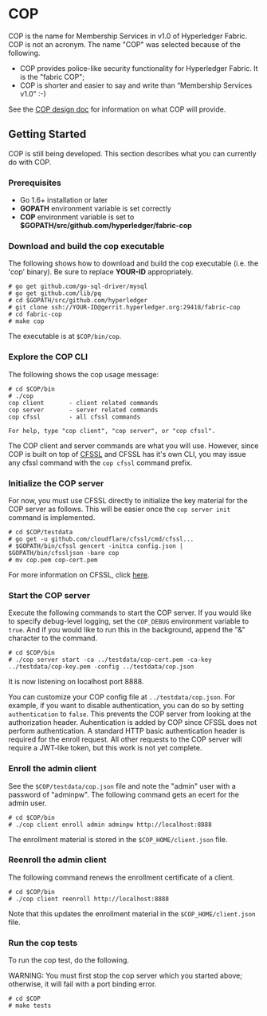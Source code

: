 # COP

COP is the name for Membership Services in v1.0 of Hyperledger Fabric.  COP is not an acronym.  The name "COP" was selected because of the following.

  * COP provides police-like security functionality for Hyperledger Fabric.  It is the "fabric COP"; 
  * COP is shorter and easier to say and write than “Membership Services v1.0” :-)

See the [COP design doc](https://docs.google.com/document/d/1TRYHcaT8yMn8MZlDtreqzkDcXx0WI50AV2JpAcvAM5w) for information on what COP will provide.

## Getting Started

COP is still being developed.
This section describes what you can currently do with COP.

### Prerequisites

* Go 1.6+ installation or later
* **GOPATH** environment variable is set correctly
* **COP** environment variable is set to **$GOPATH/src/github.com/hyperledger/fabric-cop**

### Download and build the cop executable

The following shows how to download and build the cop executable (i.e. the 'cop' binary).
Be sure to replace **YOUR-ID** appropriately.
   
```
# go get github.com/go-sql-driver/mysql
# go get github.com/lib/pq
# cd $GOPATH/src/github.com/hyperledger
# git clone ssh://YOUR-ID@gerrit.hyperledger.org:29418/fabric-cop
# cd fabric-cop
# make cop
```

The executable is at `$COP/bin/cop`.

### Explore the COP CLI

The following shows the cop usage message:


```
# cd $COP/bin
# ./cop
cop client       - client related commands
cop server       - server related commands
cop cfssl        - all cfssl commands

For help, type "cop client", "cop server", or "cop cfssl".
```

The COP client and server commands are what you will use.  However, since COP is built on top of [CFSSL](https://github.com/cloudflare/cfssl) and CFSSL has it's own CLI, you may issue any cfssl command with the `cop cfssl` command prefix.

### Initialize the COP server

For now, you must use CFSSL directly to initialize the key material for the COP server as follows.  This will be easier once the `cop server init` command is implemented.

```
# cd $COP/testdata
# go get -u github.com/cloudflare/cfssl/cmd/cfssl...
# $GOPATH/bin/cfssl gencert -initca config.json | $GOPATH/bin/cfssljson -bare cop
# mv cop.pem cop-cert.pem
```
For more information on CFSSL, click [here](https://github.com/cloudflare/cfssl).

### Start the COP server

Execute the following commands to start the COP server.  If you would like to specify debug-level logging,
set the `COP_DEBUG` environment variable to `true`.  And if you would like to run this in the background, append the "&" character to the command.

```
# cd $COP/bin
# ./cop server start -ca ../testdata/cop-cert.pem -ca-key ../testdata/cop-key.pem -config ../testdata/cop.json
```

It is now listening on localhost port 8888.

You can customize your COP config file at `../testdata/cop.json`.  For example,
if you want to disable authentication, you can do so by setting `authentication` to
`false`.  This prevents the COP server from looking at the authorization header.
Auhentication is added by COP since CFSSL does not perform authentication.  A standard HTTP
basic authentication header is required for the enroll request.  All other requests
to the COP server will require a JWT-like token, but this work is not yet complete.

### Enroll the admin client

See the `$COP/testdata/cop.json` file and note the "admin" user with a password of "adminpw".
The following command gets an ecert for the admin user.

```
# cd $COP/bin
# ./cop client enroll admin adminpw http://localhost:8888
```

The enrollment material is stored in the `$COP_HOME/client.json` file.

### Reenroll the admin client

The following command renews the enrollment certificate of a client.

```
# cd $COP/bin
# ./cop client reenroll http://localhost:8888
```

Note that this updates the enrollment material in the `$COP_HOME/client.json` file.

### Run the cop tests

To run the cop test, do the following.

WARNING: You must first stop the cop server which you started above; otherwise, it will fail with a port binding error.

```
# cd $COP
# make tests
```
   
   
  
